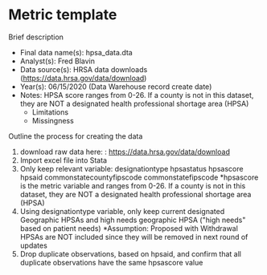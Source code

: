 # Metric template

Brief description

* Final data name(s): hpsa_data.dta
* Analyst(s): Fred Blavin
* Data source(s): HRSA data downloads (https://data.hrsa.gov/data/download)
* Year(s): 06/15/2020 (Data Warehouse record create date)
* Notes: HPSA score ranges from 0-26. If a county is not in this dataset, they are NOT a designated health professional shortage area (HPSA)
    * Limitations
    * Missingness

Outline the process for creating the data    

1. download raw data here: : https://data.hrsa.gov/data/download
2. Import excel file into Stata
3. Only keep relevant variable: designationtype hpsastatus hpsascore hpsaid commonstatecountyfipscode commonstatefipscode
   *hpsascore is the metric variable and ranges from 0-26. If a county is not in this dataset, they are NOT a designated health professional shortage area (HPSA)
4. Using designationtype variable, only keep current designated Geographic HPSAs and high needs geographic HPSA ("high needs" based on patient needs)
   *Assumption: Proposed with Withdrawal HPSAs are NOT included since they will be removed in next round of updates
5. Drop duplicate observations, based on hpsaid, and confirm that all duplicate observations have the same hpsascore value

